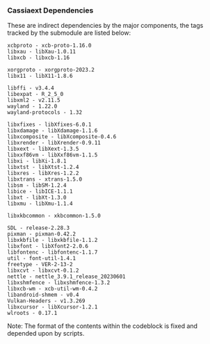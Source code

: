 ### Cassiaext Dependencies

These are indirect dependencies by the major components, the tags tracked by the submodule are listed below:
```
xcbproto - xcb-proto-1.16.0
libxau - libXau-1.0.11
libxcb - libxcb-1.16

xorgproto - xorgproto-2023.2
libx11 - libX11-1.8.6

libffi - v3.4.4
libexpat - R_2_5_0
libxml2 - v2.11.5
wayland - 1.22.0
wayland-protocols - 1.32

libxfixes - libXfixes-6.0.1
libxdamage - libXdamage-1.1.6
libxcomposite - libXcomposite-0.4.6
libxrender - libXrender-0.9.11
libxext - libXext-1.3.5
libxxf86vm - libXxf86vm-1.1.5
libxi - libXi-1.8.1
libxtst - libXtst-1.2.4
libxres - libXres-1.2.2
libxtrans - xtrans-1.5.0
libsm - libSM-1.2.4
libice - libICE-1.1.1
libxt - libXt-1.3.0
libxmu - libXmu-1.1.4

libxkbcommon - xkbcommon-1.5.0

SDL - release-2.28.3
pixman - pixman-0.42.2
libxkbfile - libxkbfile-1.1.2
libxfont - libXfont2-2.0.6
libfontenc - libfontenc-1.1.7
util - font-util-1.4.1
freetype - VER-2-13-2
libxcvt - libxcvt-0.1.2
nettle - nettle_3.9.1_release_20230601
libxshmfence - libxshmfence-1.3.2
libxcb-wm - xcb-util-wm-0.4.2
libandroid-shmem - v0.4
Vulkan-Headers - v1.3.269
libxcursor - libXcursor-1.2.1
wlroots - 0.17.1
```

Note: The format of the contents within the codeblock is fixed and depended upon by scripts.
